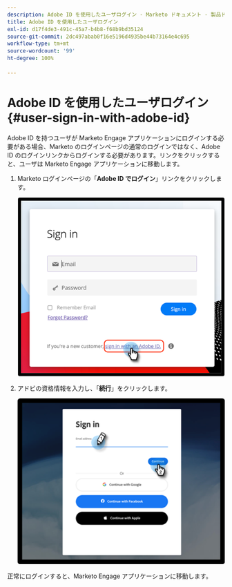 ```yaml
---
description: Adobe ID を使用したユーザログイン - Marketo ドキュメント - 製品ドキュメント
title: Adobe ID を使用したユーザログイン
exl-id: d17f4de3-491c-45a7-b4b8-f68b9bd35124
source-git-commit: 2dc497abab0f16e5196d4935be44b73164e4c695
workflow-type: tm+mt
source-wordcount: '99'
ht-degree: 100%

---
```


# Adobe ID を使用したユーザログイン {#user-sign-in-with-adobe-id}

Adobe ID を持つユーザが Marketo Engage アプリケーションにログインする必要がある場合、Marketo のログインページの通常のログインではなく、Adobe ID のログインリンクからログインする必要があります。リンクをクリックすると、ユーザは Marketo Engage アプリケーションに移動します。

1. Marketo ログインページの「**Adobe ID でログイン**」リンクをクリックします。

   ![](assets/user-sign-in-with-adobe-id-1.png)

1. アドビの資格情報を入力し、「**続行**」をクリックします。

   ![](assets/user-sign-in-with-adobe-id-2.png)

正常にログインすると、Marketo Engage アプリケーションに移動します。
